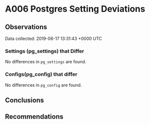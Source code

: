 # A006 Postgres Setting Deviations #

## Observations ##
Data collected: 2019-06-17 13:31:43 +0000 UTC  

### Settings (pg_settings) that Differ ###

No differences in `pg_settings` are found.

### Configs(pg_config) that differ ###

No differences in `pg_config` are found.



## Conclusions ##


## Recommendations ##

